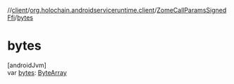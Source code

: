 //[client](../../../index.md)/[org.holochain.androidserviceruntime.client](../index.md)/[ZomeCallParamsSignedFfi](index.md)/[bytes](bytes.md)

# bytes

[androidJvm]\
var [bytes](bytes.md): [ByteArray](https://kotlinlang.org/api/core/kotlin-stdlib/kotlin/-byte-array/index.html)